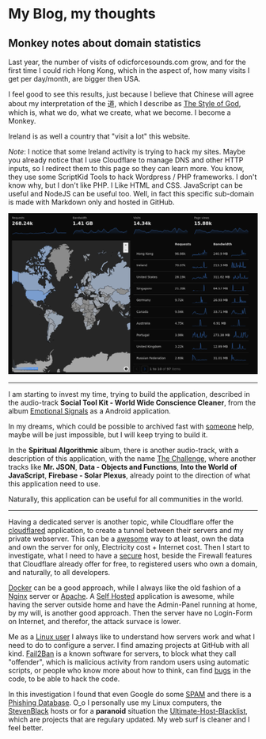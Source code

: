 # My Blog, my thoughts 

## Monkey notes about domain statistics

Last year, the number of visits of odicforcesounds.com grow, and for the first time I could rich Hong Kong, which in the aspect of, how many visits I get per day/month, are bigger then USA. 

I feel good to see this results, just because I believe that Chinese will agree about my interpretation of the 道, which I describe as [The Style of God](https://art.odicforcesounds.com/pages/YinYang/Dao/index.html), which is, what we do, what we create, what we become. I become a Monkey. 

Ireland is as well a country that "visit a lot" this website. 

*Note*: I notice that some Ireland activity is trying to hack my sites. Maybe you already notice that I use Cloudflare to manage DNS and other HTTP inputs, so I redirect them to this page so they can learn more. You know, they use some ScriptKid Tools to hack Wordpress / PHP frameworks. I don't know why, but I don't like PHP. I Like HTML and CSS. JavaScript can be useful and NodeJS can be useful too. Well, in fact this specific sub-domain is made with Markdown only and hosted in GitHub. 

![Statistics](./images/website_stats_2025_july.png)

---

I am starting to invest my time, trying to build the application, described in the audio-track **Social Tool Kit - World Wide Conscience Cleaner**, from the album [Emotional Signals](https://art.odicforcesounds.com/pages/Data/Audio/Emotional_Signals/index.html) as a Android application.

In my dreams, which could be possible to archived fast with [someone](https://book.odicforcesounds.com) help, maybe will be just impossible, but I will keep trying to build it. 

In the **Spiritual Algorithmic** album, there is another audio-track, with a description of this application, with the name [The Challenge](https://art.odicforcesounds.com/pages/Data/Audio/Spiritual_Algorithmic/tracks/01_The_Challenge/index.html), where another tracks like **Mr. JSON**, **Data - Objects and Functions**, **Into the World of JavaScript**, **Firebase - Solar Plexus**, already point to the direction of what this application need to use. 

Naturally, this application can be useful for all communities in the world. 

--- 

Having a dedicated server is another topic, while Cloudflare offer the [cloudflared](https://github.com/cloudflare/cloudflared) application, to create a tunnel between their servers and my private webserver. This can be a [awesome](./blog/awesome/README.md) way to at least, own the data and own the server for only, Electricity cost + Internet cost. Then I start to investigate, what I need to have a [secure](./distros/security.md) host, beside the Firewall features that Cloudflare already offer for free, to registered users who own a domain, and naturally, to all developers. 

[Docker](./blog/linux/Docker) can be a good approach, while I always like the old fashion of a [Nginx](https://github.com/mitchellkrogza/nginx-ultimate-bad-bot-blocker) server or [Apache](https://github.com/mitchellkrogza/apache-ultimate-bad-bot-blocker). A [Self Hosted](./blog/linux/selfhosted.md) application is awesome, while having the server outside home and have the Admin-Panel running at home, by my will, is another good approach. Then the server have no Login-Form on Internet, and therefor, the attack survace is lower.  

Me as a [Linux user](./blog/index.md) I always like to understand how servers work and what I need to do to configure a server. I find amazing projects at GitHub with all kind. [Fail2Ban](https://github.com/mitchellkrogza/Fail2Ban-Blacklist-JAIL-for-Repeat-Offenders-with-Perma-Extended-Banning) is a known software for servers, to block what they call "offender", which is malicious activity from random users using automatic scripts, or people who know more about how to think, can find [bugs](./awesome/files/Security/Offensive/ABBT.md) in the code, to be able to hack the code. 

In this investigation I found that even Google do some [SPAM](https://github.com/mitchellkrogza/Stop.Google.Analytics.Ghost.Spam.HOWTO) and there is a [Phishing Database](https://github.com/Phishing-Database/Phishing.Database). O_o I personally use my Linux computers, the [StevenBlack](https://github.com/StevenBlack/hosts) hosts or for a **paranoid** situation the [Ultimate-Host-Blacklist](https://github.com/Ultimate-Hosts-Blacklist/Ultimate.Hosts.Blacklist), which are projects that are regulary updated. My web surf is cleaner and I feel better. 

